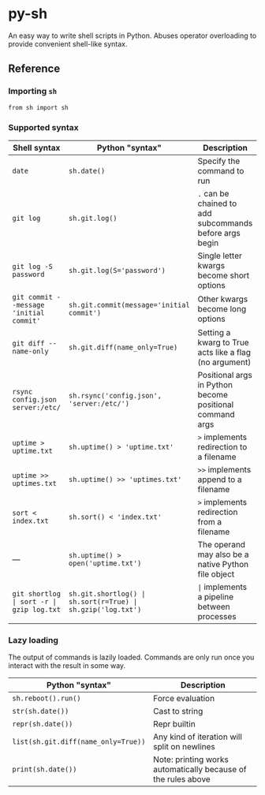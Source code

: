 # py-sh

An easy way to write shell scripts in Python. Abuses operator overloading to provide convenient shell-like syntax. 

## Reference

### Importing `sh`
`from sh import sh`

### Supported syntax

| Shell syntax                            | Python "syntax"                                             | Description                                                |
|-----------------------------------------|-------------------------------------------------------------|------------------------------------------------------------|
| `date`                                  | `sh.date()`                                                 | Specify the command to run                                 |
| `git log`                               | `sh.git.log()`                                              | `.` can be chained to add subcommands before args begin    |
| `git log -S password`                   | `sh.git.log(S='password')`                                  | Single letter kwargs become short options                  |
| `git commit --message 'initial commit'` | `sh.git.commit(message='initial commit')`                   | Other kwargs become long options                           |
| `git diff --name-only`                  | `sh.git.diff(name_only=True)`                               | Setting a kwarg to True acts like a flag (no argument)     |
| `rsync config.json server:/etc/`        | `sh.rsync('config.json', 'server:/etc/')`                   | Positional args in Python become positional command args   |
| `uptime > uptime.txt`                   | `sh.uptime() > 'uptime.txt'`                                | `>` implements redirection to a filename                   |
| `uptime >> uptimes.txt`                 | `sh.uptime() >> 'uptimes.txt'`                              | `>>` implements append to a filename                       |
| `sort < index.txt`                      | `sh.sort() < 'index.txt'`                                 | `>` implements redirection from a filename                 |
| &mdash;                                 | `sh.uptime() > open('uptime.txt')`                          | The operand may also be a native Python file object        |
| <code>git shortlog \| sort -r \| gzip log.txt</code> | <code>sh.git.shortlog() \| sh.sort(r=True)  \| sh.gzip('log.txt')</code> | <code>\|</code> implements a pipeline between processes                |


### Lazy loading

The output of commands is lazily loaded. Commands are only run once you interact with the result in some way.
 
| Python "syntax"                     | Description                                                   |
|-------------------------------------|---------------------------------------------------------------|
| `sh.reboot().run()`                 | Force evaluation                                              |
| `str(sh.date())`                    | Cast to string                                                |
| `repr(sh.date())`                   | Repr builtin                                                  |
| `list(sh.git.diff(name_only=True))` | Any kind of iteration will split on newlines                  |
| `print(sh.date())`                  | Note: printing works automatically because of the rules above |

